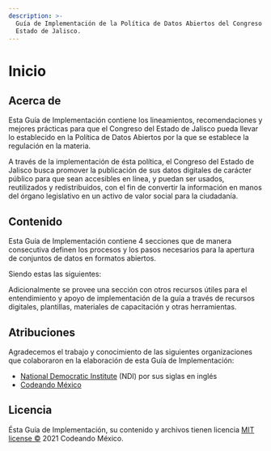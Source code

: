 ```yaml
---
description: >-
  Guía de Implementación de la Política de Datos Abiertos del Congreso del
  Estado de Jalisco.
---
```


# Inicio

## Acerca de

Esta Guía de Implementación contiene los lineamientos, recomendaciones y mejores prácticas para que el Congreso del Estado de Jalisco pueda llevar lo establecido en la Política de Datos Abiertos por la que se establece la regulación en la materia.

A través de la implementación de ésta política, el Congreso del Estado de Jalisco busca promover la publicación de sus datos digitales de carácter público para que sean accesibles en línea, y puedan ser usados, reutilizados y redistribuidos, con el fin de convertir la información en manos del órgano legislativo en un activo de valor social para la ciudadanía.

## Contenido

Esta Guía de Implementación contiene 4 secciones que de manera consecutiva definen los procesos y los pasos necesarios para la apertura de conjuntos de datos en formatos abiertos.

Siendo estas las siguientes:

Adicionalmente se provee una sección con otros recursos útiles para el entendimiento y apoyo de implementación de la guía a través de recursos digitales, plantillas, materiales de capacitación y otras herramientas.

## Atribuciones

Agradecemos el trabajo y conocimiento de las siguientes organizaciones que colaboraron en la elaboración de esta Guía de Implementación:

* [National Democratic Institute](https://www.ndi.org/) \(NDI\) por sus siglas en inglés
* [Codeando México](http://www.codeandomexico.org/)

## Licencia

Ésta Guía de Implementación, su contenido y archivos tienen licencia [MIT license ©](https://es.wikipedia.org/wiki/Licencia_MIT#:~:text=La%20licencia%20MIT%20es%20una,%2C%20Massachusetts%20Institute%20of%20Technology%29.) 2021 Codeando México.

